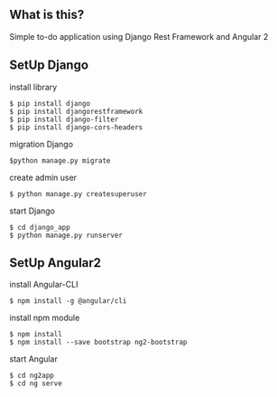 ## What is this?
Simple to-do application using Django Rest Framework and Angular 2

## SetUp Django

install library
```
$ pip install django
$ pip install djangorestframework
$ pip install django-filter
$ pip install django-cors-headers
```

migration Django
```
$python manage.py migrate
```

create admin user
```
$ python manage.py createsuperuser
```

start Django
```
$ cd django_app
$ python manage.py runserver
```

## SetUp Angular2

install Angular-CLI
```
$ npm install -g @angular/cli
```

install npm module
```
$ npm install
$ npm install --save bootstrap ng2-bootstrap
```

start Angular
```
$ cd ng2app
$ cd ng serve
```
